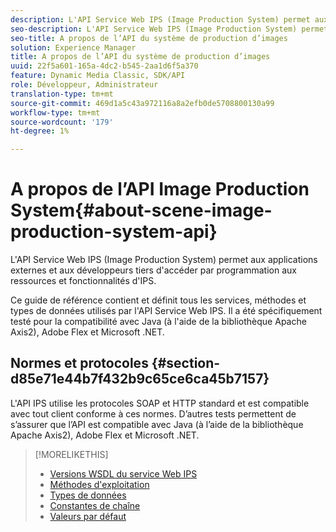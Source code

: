 ```yaml
---
description: L'API Service Web IPS (Image Production System) permet aux applications externes et aux développeurs tiers d'accéder par programmation aux ressources et fonctionnalités d'IPS.
seo-description: L'API Service Web IPS (Image Production System) permet aux applications externes et aux développeurs tiers d'accéder par programmation aux ressources et fonctionnalités d'IPS.
seo-title: A propos de l’API du système de production d’images
solution: Experience Manager
title: A propos de l’API du système de production d’images
uuid: 22f5a601-165a-4dc2-b545-2aa1d6f5a370
feature: Dynamic Media Classic, SDK/API
role: Développeur, Administrateur
translation-type: tm+mt
source-git-commit: 469d1a5c43a972116a8a2efb0de5708800130a99
workflow-type: tm+mt
source-wordcount: '179'
ht-degree: 1%

---
```



# A propos de l’API Image Production System{#about-scene-image-production-system-api}

L&#39;API Service Web IPS (Image Production System) permet aux applications externes et aux développeurs tiers d&#39;accéder par programmation aux ressources et fonctionnalités d&#39;IPS.

Ce guide de référence contient et définit tous les services, méthodes et types de données utilisés par l&#39;API Service Web IPS. Il a été spécifiquement testé pour la compatibilité avec Java (à l&#39;aide de la bibliothèque Apache Axis2), Adobe Flex et Microsoft .NET.

## Normes et protocoles {#section-d85e71e44b7f432b9c65ce6ca45b7157}

L&#39;API IPS utilise les protocoles SOAP et HTTP standard et est compatible avec tout client conforme à ces normes. D’autres tests permettent de s’assurer que l’API est compatible avec Java (à l’aide de la bibliothèque Apache Axis2), Adobe Flex et Microsoft .NET.

>[!MORELIKETHIS]
>
>* [Versions WSDL du service Web IPS](c-wsdl-versions.md#concept-aff3e13f3b59486882260b5f2e962226)
>* [Méthodes d&#39;exploitation](operations/c-operations-intro/c-methods/c-methods.md)
>* [Types de données](types/c-data-types/c-data-types.md#concept-dcf2ce73ff334e22bc4c634e3a0a50a6)
>* [Constantes de chaîne](string-constants/c-string-constants/c-string-constants.md)
>* [Valeurs par défaut](faults/c-faults/c-faults.md#concept-28c5e495f39443ecab05384d8cf8ab6b)

